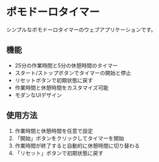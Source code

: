 # ポモドーロタイマー

シンプルなポモドーロタイマーのウェブアプリケーションです。

## 機能

- 25分の作業時間と5分の休憩時間のタイマー
- スタート/ストップボタンでタイマーの開始と停止
- リセットボタンで初期状態に戻す
- 作業時間と休憩時間をカスタマイズ可能
- モダンなUIデザイン

## 使用方法

1. 作業時間と休憩時間を任意で設定
2. 「開始」ボタンをクリックしてタイマーを開始
3. 作業時間が終了すると自動的に休憩時間に切り替わる
4. 「リセット」ボタンで初期状態に戻す
